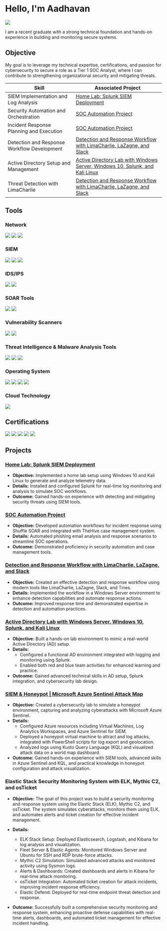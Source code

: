 # Hello, I'm Aadhavan
<a href="https://www.linkedin.com/in/aadhavansj/"><img src="https://img.shields.io/badge/-LinkedIn-0072b1?&style=for-the-badge&logo=linkedin&logoColor=white" /></a>

I am a recent graduate with a strong technical foundation and hands-on experience in building and monitoring secure systems.

## Objective

My goal is to leverage my technical expertise, certifications, and passion for cybersecurity to secure a role as a Tier 1 SOC Analyst, where I can contribute to strengthening organizational security and mitigating threats.


| Skill                                         | Associated Project                                                                 |
|-----------------------------------------------|------------------------------------------------------------------------------------|
| SIEM Implementation and Log Analysis          | <a href="https://github.com/AadhavanSJ/Home-Lab-Splunk-SIEM-Deployment">Home Lab: Splunk SIEM Deployment</a>                                             |
| Security Automation and Orchestration         | <a href="https://github.com/AadhavanSJ/SOC-Automation-Project">SOC Automation Project</a>                                                       |
| Incident Response Planning and Execution      | <a href="https://github.com/AadhavanSJ/SOC-Automation-Project">SOC Automation Project</a>                                                       |
| Detection and Response Workflow Development   | <a href="https://github.com/AadhavanSJ/Detection-and-Response-Lab">Detection and Response Workflow with LimaCharlie, LaZagne, and Slack</a>         |
| Active Directory Setup and Management         | <a href="https://github.com/AadhavanSJ/Active-Directory-Lab">Active Directory Lab with Windows Server, Windows 10, Splunk, and Kali Linux</a>  |
| Threat Detection with LimaCharlie     | <a href="https://github.com/AadhavanSJ/Detection-and-Response-Lab">Detection and Response Workflow with LimaCharlie, LaZagne, and Slack</a>         |

## Tools
### Network
<div>
    <img src="https://img.shields.io/badge/-Wireshark-1679A7?&style=for-the-badge&logo=Wireshark&logoColor=white" />
    <img src="https://img.shields.io/badge/-Tcpdump-FF8C00?&style=for-the-badge&logo=Tcpdump&logoColor=white" />
    <img src="https://img.shields.io/badge/-Nmap-000000?&style=for-the-badge&logo=Nmap&logoColor=white" />
</div>

### SIEM
<div>
    <img src="https://img.shields.io/badge/-Splunk-000000?&style=for-the-badge&logo=Splunk&logoColor=white" />
    <img src="https://img.shields.io/badge/-Wazuh-005571?&style=for-the-badge&logoColor=white" />
    <img src="https://img.shields.io/badge/-Microsoft%20Azure%20Sentinel-0078D4?&style=for-the-badge&logo=microsoft-azure&logoColor=white" />
</div>

### IDS/IPS
<div>
    <img src="https://img.shields.io/badge/-Snort-CC0000?&style=for-the-badge&logo=snort&logoColor=white" />
    <img src="https://img.shields.io/badge/-Suricata-FF9900?&style=for-the-badge&logo=suricata&logoColor=white" />
</div>


### SOAR Tools
<div>
    <img src="https://img.shields.io/badge/-Shuffle-FF5722?&style=for-the-badge&logo=shuffle&logoColor=white" />
    <img src="https://img.shields.io/badge/-Tines-00B0FF?&style=for-the-badge&logo=tines&logoColor=white" />
</div>

### Vulnerability Scanners
<div>
    <img src="https://img.shields.io/badge/-OpenVAS-00B140?&style=for-the-badge&logo=openvas&logoColor=white" />
    <img src="https://img.shields.io/badge/-Nessus-5B28BB?&style=for-the-badge&logo=nessus&logoColor=white" />
</div>

### Threat Intelligence & Malware Analysis Tools
<div>
    <img src="https://img.shields.io/badge/-VirusTotal-6E3E41?&style=for-the-badge&logo=VirusTotal&logoColor=white" />
    <img src="https://img.shields.io/badge/-Hybrid_Analysis-4F4F4F?&style=for-the-badge&logo=HybridAnalysis&logoColor=white" />
    <img src="https://img.shields.io/badge/-AnyRisk-6D91A0?&style=for-the-badge&logo=AnyRisk&logoColor=white" />
</div>

### Operating System
<div>
    <img src="https://img.shields.io/badge/-Windows_10-0078D4?&style=for-the-badge&logo=Windows&logoColor=white" />
    <img src="https://img.shields.io/badge/-Windows_Server-00A4EF?&style=for-the-badge&logo=Windows&logoColor=white" />
    <img src="https://img.shields.io/badge/-Ubuntu-E95420?&style=for-the-badge&logo=Ubuntu&logoColor=white" />
    <img src="https://img.shields.io/badge/-Kali_Linux-557C88?&style=for-the-badge&logo=Kali%20Linux&logoColor=white" />
</div>

### Cloud Technology
<div>
    <img src="https://img.shields.io/badge/-Microsoft%20Azure-0078D4?&style=for-the-badge&logo=microsoft-azure&logoColor=white" />
</div>

## Certifications
<div>
<img src="https://img.shields.io/badge/-Security%2B-FF0000?&style=for-the-badge&logo=CompTIA&logoColor=white" />
<img src="https://img.shields.io/badge/-Network%2B-007ACC?&style=for-the-badge&logo=CompTIA&logoColor=white" />
<img src="https://img.shields.io/badge/-A%2B-4D4D4D?&style=for-the-badge&logo=CompTIA&logoColor=white" />
<img src="https://img.shields.io/badge/-Microsoft_AZ900-0089D6?&style=for-the-badge&logo=Microsoft&logoColor=white" />
<img src="https://img.shields.io/badge/-Microsoft_SC900-00A4EF?&style=for-the-badge&logo=Microsoft&logoColor=white" />
</div>

## Projects

### <a href="https://github.com/AadhavanSJ/Home-Lab-Splunk-SIEM-Deployment">Home Lab: Splunk SIEM Deployment</a>
- **Objective:** Implemented a home lab setup using Windows 10 and Kali Linux to generate and analyze telemetry data.
- **Details:** Installed and configured Splunk for real-time log monitoring and analysis to simulate SOC workflows.
- **Outcome:** Gained hands-on experience with detecting and mitigating security threats using SIEM tools.

### <a href="https://github.com/AadhavanSJ/SOC-Automation-Project">SOC Automation Project</a>
- **Objective:** Developed automation workflows for incident response using Shuffle SOAR and integrated with TheHive case management system.
- **Details:** Automated phishing email analysis and response scenarios to streamline SOC operations.
- **Outcome:** Demonstrated proficiency in security automation and case management tools.

### <a href="https://github.com/AadhavanSJ/Detection-and-Response-Lab">Detection and Response Workflow with LimaCharlie, LaZagne, and Slack</a>
- **Objective:** Created an effective detection and response workflow using modern tools like LimaCharlie, LaZagne, Slack, and Tines.
- **Details:** Implemented the workflow in a Windows Server environment to enhance detection capabilities and automate response actions.
- **Outcome:** Improved response time and demonstrated expertise in detection and automation practices.

### <a href="https://github.com/AadhavanSJ/Active-Directory-Lab">Active Directory Lab with Windows Server, Windows 10, Splunk, and Kali Linux</a>
- **Objective:** Built a hands-on lab environment to mimic a real-world Active Directory (AD) setup.
- **Details:**
  - Configured a functional AD environment integrated with logging and monitoring using Splunk.
  - Enabled both red and blue team activities for enhanced learning and practice.
- **Outcome:** Gained advanced technical skills in AD setup, Splunk integration, and cybersecurity lab design.

### <a href="https://github.com/AadhavanSJ/-Building-a-SIEM-with-Azure-Sentinel">SIEM & Honeypot | Microsoft Azure Sentinel Attack Map</a>
- **Objective:** Created a cybersecurity lab to simulate a honeypot environment, capturing and analyzing cyberattacks with Microsoft Azure Sentinel.
- **Details:**
  - Configured Azure resources including Virtual Machines, Log Analytics Workspaces, and Azure Sentinel for SIEM.
  - Deployed a honeypot virtual machine to attract and log attacks, integrated with PowerShell scripts for log export and geolocation.
  - Analyzed logs using Kusto Query Language (KQL) and visualized attack data on a world map dashboard.
- **Outcome:** Gained hands-on experience with SIEM tools, advanced skills in Azure Sentinel and KQL, and practical knowledge in honeypot configuration and attack visualization.

### Elastic Stack Security Monitoring System with ELK, Mythic C2, and osTicket
- **Objective:** The goal of this project was to build a security monitoring and response system using the Elastic Stack (ELK), Mythic C2, and osTicket. The system simulates cyberattacks, monitors them using ELK, and automates alerts and ticket creation for effective incident management.
- **Details:** 
  - ELK Stack Setup: Deployed Elasticsearch, Logstash, and Kibana for log analysis and visualization.
  - Fleet Server & Elastic Agents: Monitored Windows Server and Ubuntu for SSH and RDP brute-force attacks.
  - Mythic C2 Simulation: Simulated advanced attacks and monitored activity using Sysmon logs.
  - Alerts & Dashboards: Created dashboards and alerts in Kibana for real-time attack monitoring.
  - osTicket Integration: Automated ticket creation for attack incidents, improving incident response efficiency.
  - Elastic Defend: Deployed for real-time endpoint threat detection and response.

- **Outcome:** Successfully built a comprehensive security monitoring and response system, enhancing proactive defense capabilities with real-time alerts, dashboards, and automated ticket management for effective incident handling.

